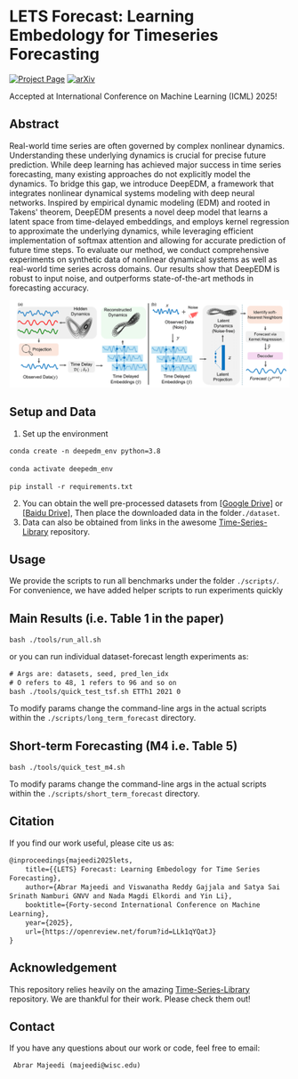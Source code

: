 # LETS Forecast: Learning Embedology for Timeseries Forecasting
[![Project Page](https://img.shields.io/badge/Project-Page-blue.svg)](https://abrarmajeedi.github.io/deep_edm/)
[![arXiv](https://img.shields.io/badge/arXiv-2312.04364-b31b1b.svg)](https://arxiv.org/abs/2506.06454)

Accepted at International Conference on Machine Learning (ICML) 2025!


## Abstract
Real-world time series are often governed by complex nonlinear dynamics. Understanding these underlying dynamics is crucial for precise future prediction. While deep learning has achieved major success in time series forecasting, many existing approaches do not explicitly model the dynamics. To bridge this gap, we introduce DeepEDM, a framework that integrates nonlinear dynamical systems modeling with deep neural networks. Inspired by empirical dynamic modeling (EDM) and rooted in Takens' theorem, DeepEDM presents a novel deep model that learns a latent space from time-delayed embeddings, and employs kernel regression to approximate the underlying dynamics, while leveraging efficient implementation of softmax attention and allowing for accurate prediction of future time steps. To evaluate our method, we conduct comprehensive experiments on synthetic data of nonlinear dynamical systems as well as real-world time series across domains. Our results show that DeepEDM is robust to input noise, and outperforms state-of-the-art methods in forecasting accuracy.

![](./pic/main_fig.png)

## Setup and Data

1. Set up the environment
```
conda create -n deepedm_env python=3.8

conda activate deepedm_env

pip install -r requirements.txt
```

2. You can obtain the well pre-processed datasets from [[Google Drive]](https://drive.google.com/drive/folders/13Cg1KYOlzM5C7K8gK8NfC-F3EYxkM3D2?usp=sharing) or [[Baidu Drive]](https://pan.baidu.com/s/1r3KhGd0Q9PJIUZdfEYoymg?pwd=i9iy), Then place the downloaded data in the folder`./dataset`.
3. Data can also be obtained from links in the awesome [Time-Series-Library](https://github.com/thuml/Time-Series-Library) repository.
  

## Usage

We provide the scripts to run all benchmarks under the folder `./scripts/`. For convenience, we have added helper scripts to run experiments quickly


## Main Results (i.e. Table 1 in the paper)

```
bash ./tools/run_all.sh
```
or you can run individual dataset-forecast length experiments as:

```
# Args are: datasets, seed, pred_len_idx
# O refers to 48, 1 refers to 96 and so on
bash ./tools/quick_test_tsf.sh ETTh1 2021 0
```
To modify params change the command-line args in the actual scripts within the `./scripts/long_term_forecast` directory.


## Short-term Forecasting (M4 i.e. Table 5)
```
bash ./tools/quick_test_m4.sh
```

To modify params change the command-line args in the actual scripts within the `./scripts/short_term_forecast` directory.


## Citation
If you find our work useful, please cite us as:
```
@inproceedings{majeedi2025lets,
	title={{LETS} Forecast: Learning Embedology for Time Series Forecasting},
	author={Abrar Majeedi and Viswanatha Reddy Gajjala and Satya Sai Srinath Namburi GNVV and Nada Magdi Elkordi and Yin Li},
	booktitle={Forty-second International Conference on Machine Learning},
	year={2025},
	url={https://openreview.net/forum?id=LLk1qYQatJ}
}
```
## Acknowledgement

This repository relies heavily on the amazing [Time-Series-Library](https://github.com/thuml/Time-Series-Library) repository. We are thankful for their work. Please check them out!

## Contact
If you have any questions about our work or code, feel free to email:
```
 Abrar Majeedi (majeedi@wisc.edu)
```